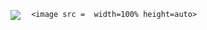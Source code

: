 <img src="https://storage.googleapis.com/skb_bucket/map/01_ikebukuro_3th_elementary_school/map_01_01.jpg" 
style="float: left; margin-right: 10px;" />
     
     
     <image src =  width=100% height=auto> 